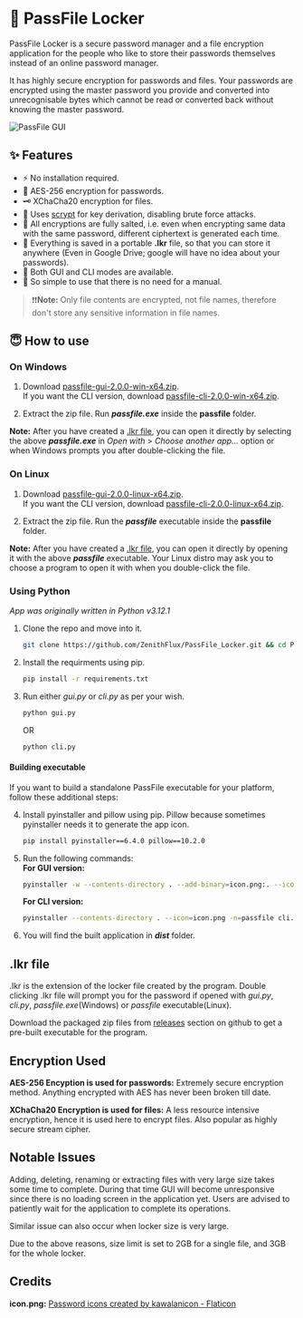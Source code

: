 # 🔐️ PassFile Locker 

PassFile Locker is a secure password manager and a file encryption application for the people who like to store their passwords themselves instead of an online password manager. 

It has highly secure encryption for passwords and files. Your passwords are encrypted using the master password you provide and converted into unrecognisable bytes which cannot be read or converted back without knowing the master password.

![PassFile GUI](https://i.ibb.co/PCnrRW1/UI.png)

## ✨️ Features

- ⚡ No installation required.
- 🔑 AES-256 encryption for passwords.
- 🗝️ XChaCha20 encryption for files.
- 🤺 Uses [scrypt](https://pycryptodome.readthedocs.io/en/latest/src/protocol/kdf.html#scrypt) for key derivation, disabling brute force attacks.
- 🧂 All encryptions are fully salted, i.e. even when encrypting same data with the same password, different ciphertext is generated each time.
- 💼 Everything is saved in a portable **.lkr** file, so that you can store it anywhere (Even in Google Drive; google will have no idea about your passwords).
- 🎨 Both GUI and CLI modes are available.
- 🤩 So simple to use that there is no need for a manual.

> ❗❗**Note:** Only file contents are encrypted, not file names, therefore don't store any sensitive information in file names.

## 😇 How to use

### On Windows

1. Download [passfile-gui-2.0.0-win-x64.zip](https://github.com/ZenithFlux/PassFile_Locker/releases/download/v2.0.0/passfile-gui-2.0.0-win-x64.zip).  
    If you want the CLI version, download [passfile-cli-2.0.0-win-x64.zip](https://github.com/ZenithFlux/PassFile_Locker/releases/download/v2.0.0/passfile-cli-2.0.0-win-x64.zip). 

2. Extract the zip file. Run ***passfile.exe*** inside the **passfile** folder.

**Note:** After you have created a [.lkr file](#lkr-file), you can open it directly by selecting the above ***passfile.exe*** in *Open with* > *Choose another app...* option or when  Windows prompts you after double-clicking the file.

### On Linux

1. Download [passfile-gui-2.0.0-linux-x64.zip](https://github.com/ZenithFlux/PassFile_Locker/releases/download/v2.0.0/passfile-gui-2.0.0-linux-x64.zip).  
    If you want the CLI version, download [passfile-cli-2.0.0-linux-x64.zip](https://github.com/ZenithFlux/PassFile_Locker/releases/download/v2.0.0/passfile-cli-2.0.0-linux-x64.zip). 

2. Extract the zip file. Run the ***passfile*** executable inside the **passfile** folder.

**Note:** After you have created a [.lkr file](#lkr-file), you can open it directly by opening it with the above ***passfile*** executable. Your Linux distro may ask you to choose a program to open it with when you double-click the file.

### Using Python

*App was originally written in Python v3.12.1*

1. Clone the repo and move into it.
    ```sh
    git clone https://github.com/ZenithFlux/PassFile_Locker.git && cd PassFile_Locker
    ```
2. Install the requirments using pip.
    ```sh
    pip install -r requirements.txt
    ```
3. Run either *gui.py* or *cli.py* as per your wish.
    ```sh
    python gui.py
    ```
    OR
    ```sh
    python cli.py
    ```

#### Building executable

If you want to build a standalone PassFile executable for your platform, follow these additional steps:

4. Install pyinstaller and pillow using pip. Pillow because sometimes pyinstaller needs it to generate the app icon.
    ```sh
    pip install pyinstaller==6.4.0 pillow==10.2.0
    ```
5. Run the following commands:  
    **For GUI version:**
    ```sh
    pyinstaller -w --contents-directory . --add-binary=icon.png:. --icon=icon.png -n=passfile gui.py
    ```
    **For CLI version:**
    ```sh
    pyinstaller --contents-directory . --icon=icon.png -n=passfile cli.py
    ```

6. You will find the built application in ***dist*** folder.

## .lkr file

.lkr is the extension of the locker file created by the program. Double clicking .lkr file will prompt you for the password if opened with *gui.py*, *cli.py*, *passfile.exe*(Windows) or *passfile* executable(Linux).

Download the packaged zip files from [releases](https://github.com/ZenithFlux/PassFile_Locker/releases) section on github to get a pre-built executable for the program.

## Encryption Used

**AES-256 Encyption is used for passwords:** Extremely secure encryption method. Anything encrypted with AES has never been broken till date.

**XChaCha20 Encryption is used for files:** A less resource intensive encryption, hence it is used here to encrypt files. Also popular as highly secure stream cipher. 

## Notable Issues

Adding, deleting, renaming or extracting files with very large size takes some time to complete. During that time GUI will become unresponsive since there is no loading screen in the application yet. Users are advised to patiently wait for the application to complete its operations.

Similar issue can also occur when locker size is very large.

Due to the above reasons, size limit is set to 2GB for a single file, and 3GB for the whole locker.

## Credits

**icon.png:** [Password icons created by kawalanicon - Flaticon](https://www.flaticon.com/free-icons/password)
